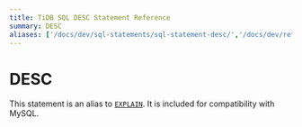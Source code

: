 ```yaml
---
title: TiDB SQL DESC Statement Reference
summary: DESC
aliases: ['/docs/dev/sql-statements/sql-statement-desc/','/docs/dev/reference/sql/statements/desc/']
---
```


# DESC

This statement is an alias to [`EXPLAIN`](/sql-statements/sql-statement-explain.md). It is included for compatibility with MySQL.
